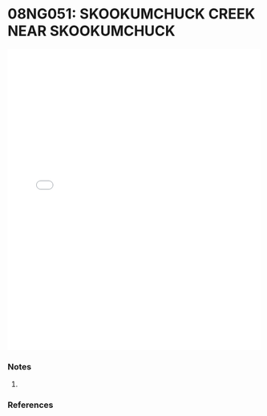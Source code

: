 # 08NG051: SKOOKUMCHUCK CREEK NEAR SKOOKUMCHUCK

<iframe src="/_static/stations/08NG051_fdc.html" width="100%" height="600" frameborder="0"></iframe>

### Notes
1. 

### References

